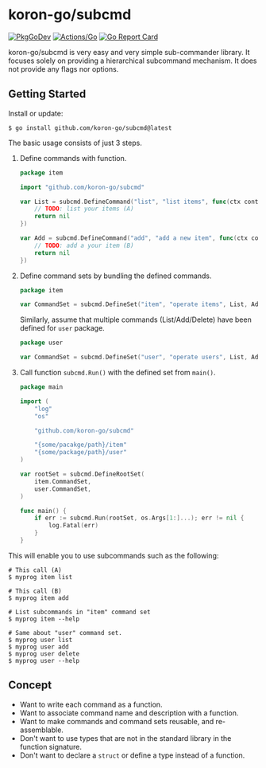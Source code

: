 # koron-go/subcmd

[![PkgGoDev](https://pkg.go.dev/badge/github.com/koron-go/subcmd)](https://pkg.go.dev/github.com/koron-go/subcmd)
[![Actions/Go](https://github.com/koron-go/subcmd/workflows/Go/badge.svg)](https://github.com/koron-go/subcmd/actions?query=workflow%3AGo)
[![Go Report Card](https://goreportcard.com/badge/github.com/koron-go/subcmd)](https://goreportcard.com/report/github.com/koron-go/subcmd)

koron-go/subcmd is very easy and very simple sub-commander library.
It focuses solely on providing a hierarchical subcommand mechanism.
It does not provide any flags nor options.

## Getting Started

Install or update:

```console
$ go install github.com/koron-go/subcmd@latest
```

The basic usage consists of just 3 steps.

1. Define commands with function.

    ```go
    package item

    import "github.com/koron-go/subcmd"

    var List = subcmd.DefineCommand("list", "list items", func(ctx context.Context, args []string) error {
        // TODO: list your items (A)
        return nil
    })

    var Add = subcmd.DefineCommand("add", "add a new item", func(ctx context.Context, args []string) error {
        // TODO: add a your item (B)
        return nil
    })
    ```

2. Define command sets by bundling the defined commands.

    ```go
    package item

    var CommandSet = subcmd.DefineSet("item", "operate items", List, Add)
    ```

    Similarly, assume that multiple commands (List/Add/Delete) have been defined for `user` package.

    ```go
    package user

    var CommandSet = subcmd.DefineSet("user", "operate users", List, Add, Delete)
    ```

3. Call function `subcmd.Run()` with the defined set from `main()`.

    ```go
    package main

    import (
        "log"
        "os"

        "github.com/koron-go/subcmd"

        "{some/pacakge/path}/item"
        "{some/package/path}/user"
    )

    var rootSet = subcmd.DefineRootSet(
        item.CommandSet,
        user.CommandSet,
    )

    func main() {
        if err := subcmd.Run(rootSet, os.Args[1:]...); err != nil {
            log.Fatal(err)
        }
    }
    ```

This will enable you to use subcommands such as the following:

```console
# This call (A)
$ myprog item list

# This call (B)
$ myprog item add

# List subcommands in "item" command set
$ myprog item --help

# Same about "user" command set.
$ myprog user list
$ myprog user add
$ myprog user delete
$ myprog user --help
```

## Concept

* Want to write each command as a function.
* Want to associate command name and description with a function.
* Want to make commands and command sets reusable, and re-assemblable.
* Don't want to use types that are not in the standard library in the function signature.
* Don't want to declare a `struct` or define a type instead of a function.
